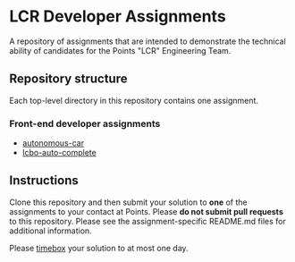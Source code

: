# LCR Developer Assignments

A repository of assignments that are intended to demonstrate the
technical ability of candidates for the Points "LCR" Engineering Team.

## Repository structure

Each top-level directory in this repository contains one assignment.

### Front-end developer assignments

* [autonomous-car](./autonomous-car)
* [lcbo-auto-complete](./lcbo-auto-complete)

## Instructions

Clone this repository and then submit your solution to **one** of the
assignments to your contact at Points. Please **do not submit pull requests**
to this repository. Please see the assignment-specific README.md files for
additional information.

Please [timebox](https://en.wikipedia.org/wiki/Timeboxing) your solution to
at most one day.
